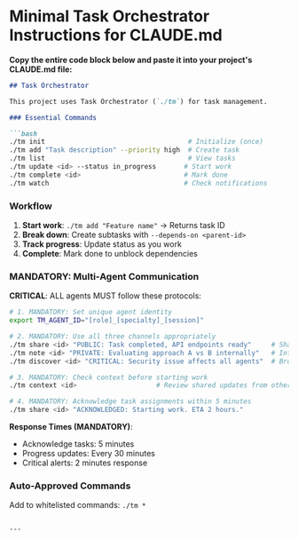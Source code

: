 # Minimal Task Orchestrator Instructions for CLAUDE.md

**Copy the entire code block below and paste it into your project's CLAUDE.md file:**

```markdown
## Task Orchestrator

This project uses Task Orchestrator (`./tm`) for task management.

### Essential Commands

```bash
./tm init                                    # Initialize (once)
./tm add "Task description" --priority high  # Create task
./tm list                                    # View tasks
./tm update <id> --status in_progress       # Start work
./tm complete <id>                          # Mark done
./tm watch                                  # Check notifications
```

### Workflow

1. **Start work**: `./tm add "Feature name"` → Returns task ID
2. **Break down**: Create subtasks with `--depends-on <parent-id>`
3. **Track progress**: Update status as you work
4. **Complete**: Mark done to unblock dependencies

### MANDATORY: Multi-Agent Communication

**CRITICAL**: ALL agents MUST follow these protocols:

```bash
# 1. MANDATORY: Set unique agent identity
export TM_AGENT_ID="[role]_[specialty]_[session]"

# 2. MANDATORY: Use all three channels appropriately
./tm share <id> "PUBLIC: Task completed, API endpoints ready"     # Shared coordination
./tm note <id> "PRIVATE: Evaluating approach A vs B internally"   # Internal reasoning  
./tm discover <id> "CRITICAL: Security issue affects all agents"  # Broadcast alerts

# 3. MANDATORY: Check context before starting work
./tm context <id>                    # Review shared updates from other agents

# 4. MANDATORY: Acknowledge task assignments within 5 minutes
./tm share <id> "ACKNOWLEDGED: Starting work. ETA 2 hours."
```

**Response Times (MANDATORY)**:
- Acknowledge tasks: 5 minutes
- Progress updates: Every 30 minutes  
- Critical alerts: 2 minutes response

### Auto-Approved Commands

Add to whitelisted commands: `./tm *`
```

---